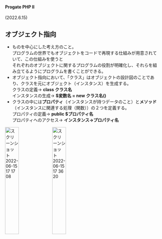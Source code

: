 #### Progate PHP Ⅱ
(2022.6.15)

## オブジェクト指向
- ものを中心にした考え方のこと。  
プログラムの世界でもオブジェクトをコードで再現する仕組みが用意されていて、この仕組みを使うと  
それぞれのオブジェクトに関するプログラムの役割が明確化し、それらを組み立てるようにプログラムを書くことができる。
- オブジェクト指向において、「クラス」はオブジェクトの設計図のことであり、クラスを元にオブジェクト（インスタンス）を生成する。  
クラスの定義→ **class クラス名**  
インスタンスの生成→ **$変数名 = new クラス名()**
- クラスの中には**プロパティ**（インスタンスが持つデータのこと）と**メソッド**（インスタンスに関連する処理（関数））の２つを定義する。  
プロパティの定義→ **public $プロパティ名**  
プロパティへのアクセス→ **インスタンス->プロパティ名**
<img width="30%" alt="スクリーンショット 2022-06-15 17 17 08" src="https://user-images.githubusercontent.com/97078291/173778116-6dd833f7-4214-4730-b781-b2a6bf90707e.png">
<img width="30%" alt="スクリーンショット 2022-06-15 17 36 20" src="https://user-images.githubusercontent.com/97078291/173782467-e86b6bba-c105-4b5b-8612-ac4477031d9e.png">

